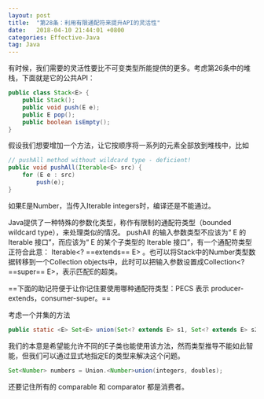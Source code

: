 ```yaml
---
layout: post
title:  "第28条：利用有限通配符来提升API的灵活性"
date:   2018-04-10 21:44:01 +0800
categories: Effective-Java
tag: Java
---
```



有时候，我们需要的灵活性要比不可变类型所能提供的更多。考虑第26条中的堆栈，下面就是它的公共API：
```java
public class Stack<E> {
    public Stack();
    public void push(E e);
    public E pop();
    public boolean isEmpty();
}
```
假设我们想要增加一个方法，让它按顺序将一系列的元素全部放到堆栈中，比如
```java
// pushAll method without wildcard type - deficient!
public void pushAll(Iterable<E> src) {
    for (E e : src)
        push(e);
}
```
如果E是Number，当传入Iterable<Integer> integers时，编译还是不能通过。

Java提供了一种特殊的参数化类型，称作有限制的通配符类型（bounded wildcard type），来处理类似的情况。 pushAll 的输入参数类型不应该为“ E 的 Iterable 接口”，而应该为“ E 的某个子类型的 Iterable 接口”，有一个通配符类型正符合此意： Iterable<? ==extends== E> 。也可以将Stack中的Number类型数据转移到一个Collection<Object> objects中，此时可以把输入参数设置成Collection<? ==super== E>，表示匹配E的超类。

==下面的助记符便于让你记住要使用哪种通配符类型：PECS 表示 producer-extends，consumer-super。==

考虑一个并集的方法
```java
public static <E> Set<E> union(Set<? extends E> s1, Set<? extends E> s2)
```
我们的本意是希望能允许不同的E子类也能使用该方法，然而类型推导不能如此智能，但我们可以通过显式地指定E的类型来解决这个问题。
```java
Set<Number> numbers = Union.<Number>union(integers, doubles);
```

还要记住所有的 comparable 和 comparator 都是消费者。